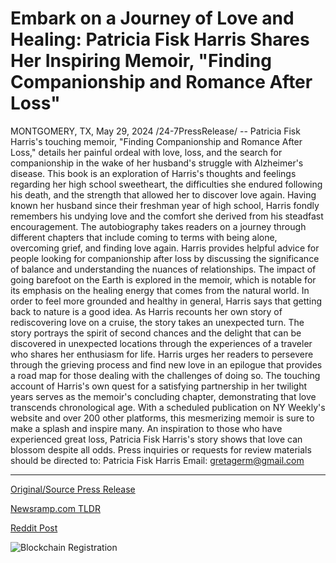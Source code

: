 # Embark on a Journey of Love and Healing: Patricia Fisk Harris Shares Her Inspiring Memoir, "Finding Companionship and Romance After Loss"

MONTGOMERY, TX, May 29, 2024 /24-7PressRelease/ -- Patricia Fisk Harris's touching memoir, "Finding Companionship and Romance After Loss," details her painful ordeal with love, loss, and the search for companionship in the wake of her husband's struggle with Alzheimer's disease.  This book is an exploration of Harris's thoughts and feelings regarding her high school sweetheart, the difficulties she endured following his death, and the strength that allowed her to discover love again. Having known her husband since their freshman year of high school, Harris fondly remembers his undying love and the comfort she derived from his steadfast encouragement.  The autobiography takes readers on a journey through different chapters that include coming to terms with being alone, overcoming grief, and finding love again. Harris provides helpful advice for people looking for companionship after loss by discussing the significance of balance and understanding the nuances of relationships.  The impact of going barefoot on the Earth is explored in the memoir, which is notable for its emphasis on the healing energy that comes from the natural world. In order to feel more grounded and healthy in general, Harris says that getting back to nature is a good idea.  As Harris recounts her own story of rediscovering love on a cruise, the story takes an unexpected turn. The story portrays the spirit of second chances and the delight that can be discovered in unexpected locations through the experiences of a traveler who shares her enthusiasm for life.  Harris urges her readers to persevere through the grieving process and find new love in an epilogue that provides a road map for those dealing with the challenges of doing so. The touching account of Harris's own quest for a satisfying partnership in her twilight years serves as the memoir's concluding chapter, demonstrating that love transcends chronological age.  With a scheduled publication on NY Weekly's website and over 200 other platforms, this mesmerizing memoir is sure to make a splash and inspire many. An inspiration to those who have experienced great loss, Patricia Fisk Harris's story shows that love can blossom despite all odds.  Press inquiries or requests for review materials should be directed to: Patricia Fisk Harris Email: gretagerm@gmail.com 

---

[Original/Source Press Release](https://www.24-7pressrelease.com/press-release/511229/embark-on-a-journey-of-love-and-healing-patricia-fisk-harris-shares-her-inspiring-memoir-finding-companionship-and-romance-after-loss)
                    

[Newsramp.com TLDR](None) 



[Reddit Post](https://www.reddit.com/r/HealthCareNewsInfo/comments/1d3m1fc/rediscovering_love_a_memoir_of_companionship_and/) 



![Blockchain Registration](https://cdn.newsramp.app/24-7PressRelease/qrcode/245/29/islezuUl.webp)